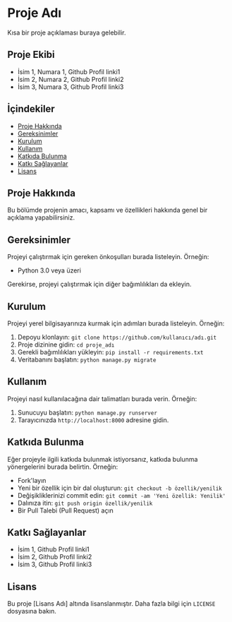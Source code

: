 # Proje Adı

Kısa bir proje açıklaması buraya gelebilir.

## Proje Ekibi
- İsim 1, Numara 1, Github Profil linki1
- İsim 2, Numara 2, Github Profil linki2
- İsim 3, Numara 3, Github Profil linki3
  
## İçindekiler

- [Proje Hakkında](#proje-hakkında)
- [Gereksinimler](#gereksinimler)
- [Kurulum](#kurulum)
- [Kullanım](#kullanım)
- [Katkıda Bulunma](#katkıda-bulunma)
- [Katkı Sağlayanlar](#katkı-sağlayanlar)
- [Lisans](#lisans)

## Proje Hakkında

Bu bölümde projenin amacı, kapsamı ve özellikleri hakkında genel bir açıklama yapabilirsiniz.

## Gereksinimler

Projeyi çalıştırmak için gereken önkoşulları burada listeleyin. Örneğin:

- Python 3.0 veya üzeri

Gerekirse, projeyi çalıştırmak için diğer bağımlılıkları da ekleyin.

## Kurulum

Projeyi yerel bilgisayarınıza kurmak için adımları burada listeleyin. Örneğin:

1. Depoyu klonlayın: `git clone https://github.com/kullanıcı/adı.git`
2. Proje dizinine gidin: `cd proje_adı`
3. Gerekli bağımlılıkları yükleyin: `pip install -r requirements.txt`
4. Veritabanını başlatın: `python manage.py migrate`

## Kullanım

Projeyi nasıl kullanılacağına dair talimatları burada verin. Örneğin:

1. Sunucuyu başlatın: `python manage.py runserver`
2. Tarayıcınızda `http://localhost:8000` adresine gidin.

## Katkıda Bulunma

Eğer projeyle ilgili katkıda bulunmak istiyorsanız, katkıda bulunma yönergelerini burada belirtin. Örneğin:

- Fork'layın
- Yeni bir özellik için bir dal oluşturun: `git checkout -b özellik/yenilik`
- Değişikliklerinizi commit edin: `git commit -am 'Yeni özellik: Yenilik'`
- Dalınıza itin: `git push origin özellik/yenilik`
- Bir Pull Talebi (Pull Request) açın

## Katkı Sağlayanlar

- İsim 1, Github Profil linki1
- İsim 2, Github Profil linki2
- İsim 3, Github Profil linki3

## Lisans

Bu proje [Lisans Adı] altında lisanslanmıştır. Daha fazla bilgi için `LICENSE` dosyasına bakın.
